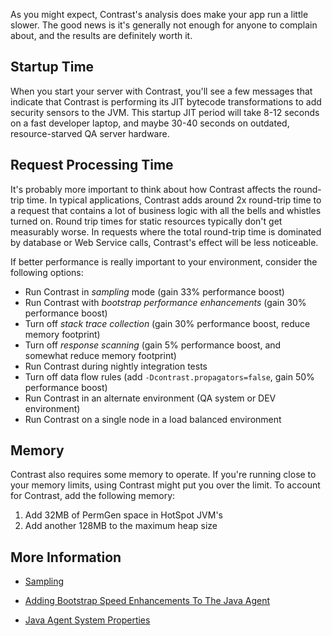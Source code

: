 <!--
title: "How Does The Java Agent Affect App Performance?"
description: "Tips to improve app performance with the Java agent"
tags: "troubleshoot java agent performance latency startup"
-->

As you might expect, Contrast's analysis does make your app run a little slower. The good news is it's generally not enough for anyone to complain about, and the results are definitely worth it.


## Startup Time

When you start your server with Contrast, you'll see a few messages that indicate that Contrast is performing its JIT bytecode transformations to add security sensors to the JVM. This startup JIT period will take 8-12 seconds on a fast developer laptop, and maybe 30-40 seconds on outdated, resource-starved QA server hardware.

## Request Processing Time

It's probably more important to think about how Contrast affects the round-trip time. In typical applications, Contrast adds around 2x round-trip time to a request that contains a lot of business logic with all the bells and whistles turned on. Round trip times for static resources typically don't get measurably worse. In requests where the total round-trip time is dominated by database or Web Service calls, Contrast's effect will be less noticeable.

If better performance is really important to your environment, consider the following options:

* Run Contrast in *sampling* mode (gain 33% performance boost)
* Run Contrast with *bootstrap performance enhancements* (gain 30% performance boost)
* Turn off *stack trace collection* (gain 30% performance boost, reduce memory footprint)
* Turn off *response scanning* (gain 5% performance boost, and somewhat reduce memory footprint)
* Run Contrast during nightly integration tests
* Turn off data flow rules (add ```-Dcontrast.propagators=false```, gain 50% performance boost)
* Run Contrast in an alternate environment (QA system or DEV environment)
* Run Contrast on a single node in a load balanced environment

## Memory

Contrast also requires some memory to operate. If you're running close to your memory limits, using Contrast might put you over the limit. To account for Contrast, add the following memory:

1. Add 32MB of PermGen space in HotSpot JVM's
2. Add another 128MB to the maximum heap size

## More Information

* [Sampling](admin-orgsettings.html#server)

* [Adding Bootstrap Speed Enhancements To The Java Agent](installation-javaconfig.html#bootstrap)

* [Java Agent System Properties](installation-javaconfig.html#system)
